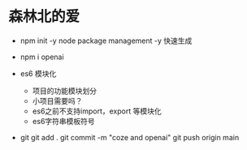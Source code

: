 # 森林北的爱
- npm init -y
  node package management
  -y 快速生成
- npm i openai
- es6 模块化
  - 项目的功能模块划分
  - 小项目需要吗？
  - es6之前不支持import，export 等模块化
  - es6字符串模板符号 ` `

- git 
  git add .
  git commit -m "coze and openai"
  git push origin main